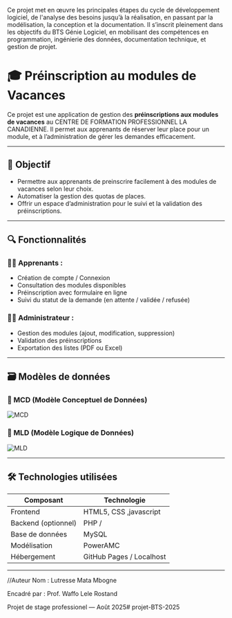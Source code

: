 

  Ce projet met en œuvre les principales étapes du cycle de développement logiciel, de l'analyse des besoins jusqu’à la réalisation, en passant par la modélisation, la conception et la documentation. Il s’inscrit pleinement dans les objectifs du BTS Génie Logiciel, en mobilisant des compétences en programmation, ingénierie des données, documentation technique, et gestion de projet. 


# 🎓 Préinscription au modules de Vacances

Ce projet est une application de gestion des **préinscriptions aux modules de vacances** au CENTRE DE FORMATION PROFESSIONNEL LA CANADIENNE. Il permet aux apprenants de réserver leur place pour un module, et à l’administration de gérer les demandes efficacement.

---

## 🧾 Objectif

- Permettre aux apprenants de preinscrire facilement à des modules de vacances selon leur choix.
- Automatiser la gestion des quotas de places.
- Offrir un espace d’administration pour le suivi et la validation des préinscriptions.

---

## 🔍 Fonctionnalités

### 👨‍🎓 Apprenants :
- Création de compte / Connexion
- Consultation des modules disponibles
- Préinscription avec formulaire en ligne
- Suivi du statut de la demande (en attente / validée / refusée)

### 👩‍💼 Administrateur :
- Gestion des modules (ajout, modification, suppression)
- Validation des préinscriptions
- Exportation des listes (PDF ou Excel)

---

## 🗃️ Modèles de données

### 📘 MCD (Modèle Conceptuel de Données)

![MCD](./MCD_preinscription.png)

### 📗 MLD (Modèle Logique de Données)

![MLD](./MLD_preinscription.png)

---

## 🛠️ Technologies utilisées

| Composant       | Technologie         |
|----------------|---------------------|
| Frontend        | HTML5, CSS ,javascript |
| Backend (optionnel) | PHP /|
| Base de données | MySQL               |
| Modélisation    | PowerAMC            |
| Hébergement     | GitHub Pages / Localhost |

---


//Auteur
Nom : Lutresse Mata Mbogne 

Encadré par : Prof. Waffo Lele Rostand

Projet de stage professionel — Août 2025# projet-BTS-2025

